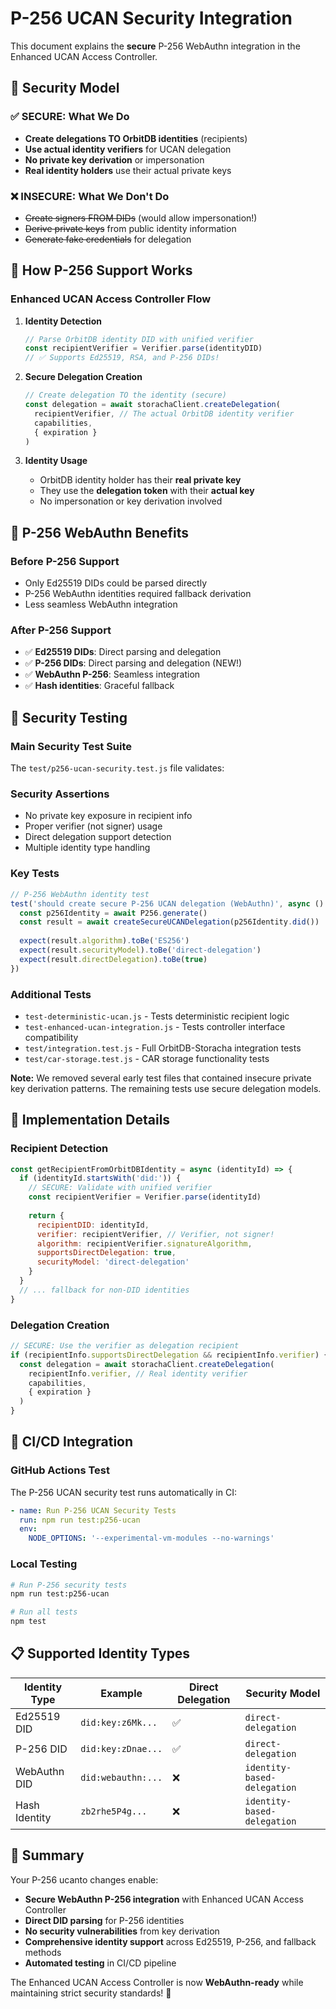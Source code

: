 # P-256 UCAN Security Integration

This document explains the **secure** P-256 WebAuthn integration in the Enhanced UCAN Access Controller.

## 🔐 Security Model

### ✅ SECURE: What We Do
- **Create delegations TO OrbitDB identities** (recipients)
- **Use actual identity verifiers** for UCAN delegation
- **No private key derivation** or impersonation
- **Real identity holders** use their actual private keys

### ❌ INSECURE: What We Don't Do
- ~~Create signers FROM DIDs~~ (would allow impersonation!)
- ~~Derive private keys~~ from public identity information
- ~~Generate fake credentials~~ for delegation

## 🔑 How P-256 Support Works

### Enhanced UCAN Access Controller Flow

1. **Identity Detection**
   ```javascript
   // Parse OrbitDB identity DID with unified verifier
   const recipientVerifier = Verifier.parse(identityDID)
   // ✅ Supports Ed25519, RSA, and P-256 DIDs!
   ```

2. **Secure Delegation Creation**
   ```javascript
   // Create delegation TO the identity (secure)
   const delegation = await storachaClient.createDelegation(
     recipientVerifier, // The actual OrbitDB identity verifier
     capabilities,
     { expiration }
   )
   ```

3. **Identity Usage**
   - OrbitDB identity holder has their **real private key**
   - They use the **delegation token** with their **actual key**
   - No impersonation or key derivation involved

## 🎯 P-256 WebAuthn Benefits

### Before P-256 Support
- Only Ed25519 DIDs could be parsed directly
- P-256 WebAuthn identities required fallback derivation
- Less seamless WebAuthn integration

### After P-256 Support  
- ✅ **Ed25519 DIDs**: Direct parsing and delegation
- ✅ **P-256 DIDs**: Direct parsing and delegation (NEW!)
- ✅ **WebAuthn P-256**: Seamless integration
- ✅ **Hash identities**: Graceful fallback

## 🧪 Security Testing

### Main Security Test Suite
The `test/p256-ucan-security.test.js` file validates:

### Security Assertions
- No private key exposure in recipient info
- Proper verifier (not signer) usage
- Direct delegation support detection
- Multiple identity type handling

### Key Tests
```javascript
// P-256 WebAuthn identity test
test('should create secure P-256 UCAN delegation (WebAuthn)', async () => {
  const p256Identity = await P256.generate()
  const result = await createSecureUCANDelegation(p256Identity.did())
  
  expect(result.algorithm).toBe('ES256')
  expect(result.securityModel).toBe('direct-delegation')
  expect(result.directDelegation).toBe(true)
})
```

### Additional Tests
- `test-deterministic-ucan.js` - Tests deterministic recipient logic
- `test-enhanced-ucan-integration.js` - Tests controller interface compatibility
- `test/integration.test.js` - Full OrbitDB-Storacha integration tests
- `test/car-storage.test.js` - CAR storage functionality tests

**Note:** We removed several early test files that contained insecure private key derivation patterns. The remaining tests use secure delegation models.

## 🔧 Implementation Details

### Recipient Detection
```javascript
const getRecipientFromOrbitDBIdentity = async (identityId) => {
  if (identityId.startsWith('did:')) {
    // SECURE: Validate with unified verifier
    const recipientVerifier = Verifier.parse(identityId)
    
    return {
      recipientDID: identityId,
      verifier: recipientVerifier, // Verifier, not signer!
      algorithm: recipientVerifier.signatureAlgorithm,
      supportsDirectDelegation: true,
      securityModel: 'direct-delegation'
    }
  }
  // ... fallback for non-DID identities
}
```

### Delegation Creation
```javascript
// SECURE: Use the verifier as delegation recipient
if (recipientInfo.supportsDirectDelegation && recipientInfo.verifier) {
  const delegation = await storachaClient.createDelegation(
    recipientInfo.verifier, // Real identity verifier
    capabilities,
    { expiration }
  )
}
```

## 🚀 CI/CD Integration

### GitHub Actions Test
The P-256 UCAN security test runs automatically in CI:
```yaml
- name: Run P-256 UCAN Security Tests
  run: npm run test:p256-ucan
  env:
    NODE_OPTIONS: '--experimental-vm-modules --no-warnings'
```

### Local Testing
```bash
# Run P-256 security tests
npm run test:p256-ucan

# Run all tests
npm test
```

## 📋 Supported Identity Types

| Identity Type | Example | Direct Delegation | Security Model |
|---------------|---------|-------------------|----------------|
| Ed25519 DID | `did:key:z6Mk...` | ✅ | `direct-delegation` |
| P-256 DID | `did:key:zDnae...` | ✅ | `direct-delegation` |
| WebAuthn DID | `did:webauthn:...` | ❌ | `identity-based-delegation` |
| Hash Identity | `zb2rhe5P4g...` | ❌ | `identity-based-delegation` |

## 🎉 Summary

Your P-256 ucanto changes enable:
- **Secure WebAuthn P-256 integration** with Enhanced UCAN Access Controller
- **Direct DID parsing** for P-256 identities
- **No security vulnerabilities** from key derivation
- **Comprehensive identity support** across Ed25519, P-256, and fallback methods
- **Automated testing** in CI/CD pipeline

The Enhanced UCAN Access Controller is now **WebAuthn-ready** while maintaining strict security standards! 🔐